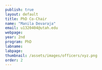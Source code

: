 ```yaml
---
publish: true
layout: default
title: PhD Co-Chair
name: "Manila Devaraja"
email: u1320404@utah.edu
webpage:
year: 2nd
program: PhD
labname: 
labpage: 
thumbnail: /assets/images/officers/xyz.png
order: 2
---
```

